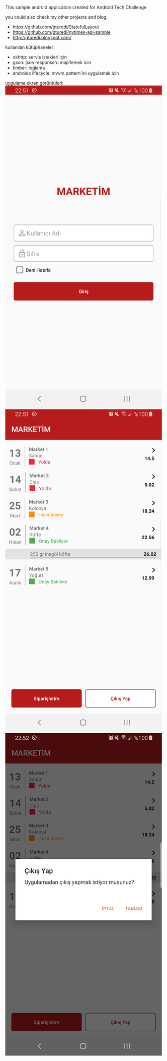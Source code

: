 This sample android applicatoin created for Android Tech Challenge

you could also check my other projects and blog:
- https://github.com/gturedi/StatefulLayout
- https://github.com/gturedi/nytimes-api-sample
- http://gturedi.blogspot.com/

kullanılan kütüphaneler:
- okhttp: servis istekleri için
- gson: json response'u map'lemek icin
- timber: loglama
- androidx lifecycle: mvvm pattern'ini uygulamak icin

uygulama ekran görüntüleri:
![ss1](ss/ss1.png)
![ss2](ss/ss2.png)
![ss3](ss/ss3.png)